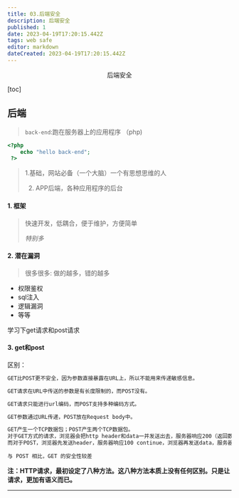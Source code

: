 ```yaml
---
title: 03.后端安全
description: 后端安全
published: 1
date: 2023-04-19T17:20:15.442Z
tags: web safe
editor: markdown
dateCreated: 2023-04-19T17:20:15.442Z
---
```


<center>后端安全</center>

[toc]

## 后端

> `back-end`:跑在服务器上的应用程序 （php)

```php
<?php
    echo "hello back-end";
 ?>
```

>1.基础，网站必备（一个大脑）一个有思想思维的人
>
>2. APP后端，各种应用程序的后台



#### 1. 框架

> 快速开发，低耦合，便于维护，方便简单
>
> *特别多*



#### 2. 潜在漏洞

> 很多很多: 做的越多，错的越多

* 权限鉴权
* sql注入
* 逻辑漏洞
* 等等



学习下get请求和post请求

#### 3. get和post

区别：

```tex
GET比POST更不安全，因为参数直接暴露在URL上，所以不能用来传递敏感信息。

GET请求在URL中传送的参数是有长度限制的，而POST没有。

GET请求只能进行url编码，而POST支持多种编码方式。

GET参数通过URL传递，POST放在Request body中。

GET产生一个TCP数据包；POST产生两个TCP数据包。
对于GET方式的请求，浏览器会把http header和data一并发送出去，服务器响应200（返回数据）；
而对于POST，浏览器先发送header，服务器响应100 continue，浏览器再发送data，服务器响应200 ok（返回数据）。
 
与 POST 相比，GET 的安全性较差
```

**注：HTTP请求，最初设定了八种方法。这八种方法本质上没有任何区别。只是让请求，更加有语义而已。**

****





